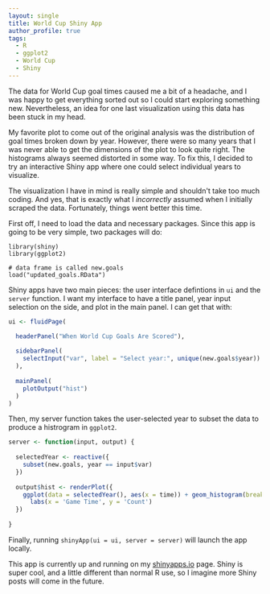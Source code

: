 ```yaml
---
layout: single
title: World Cup Shiny App
author_profile: true
tags: 
  - R
  - ggplot2
  - World Cup
  - Shiny
---
```

The data for World Cup goal times caused me a bit of a headache, and I was happy to get everything sorted out so I could start exploring something new.  Nevertheless, an idea for one last visualization using this data has been stuck in my head.  

My favorite plot to come out of the original analysis was the distribution of goal times broken down by year.  However, there were so many years that I was never able to get the dimensions of the plot to look quite right.  The histograms always seemed distorted in some way.  To fix this, I decided to try an interactive Shiny app where one could select individual years to visualize.

The visualization I have in mind is really simple and shouldn't take too much coding.  And yes, that is exactly what I *incorrectly* assumed when I initially scraped the data.  Fortunately, things went better this time.

First off, I need to load the data and necessary packages.  Since this app is going to be very simple, two packages will do:
```{r}
library(shiny)
library(ggplot2)

# data frame is called new.goals
load("updated_goals.RData")
```
Shiny apps have two main pieces: the user interface defintions in `ui` and the `server` function.  I want my interface to have a title panel, year input selection on the side, and plot in the main panel.  I can get that with:
```R
ui <- fluidPage(

  headerPanel("When World Cup Goals Are Scored"),
  
  sidebarPanel(
    selectInput("var", label = "Select year:", unique(new.goals$year))
  ),
  
  mainPanel(
    plotOutput("hist")
  )
)
```
Then, my server function takes the user-selected year to subset the data to produce a histrogram in `ggplot2`.
```R
server <- function(input, output) {
   
  selectedYear <- reactive({
    subset(new.goals, year == input$var)
  })
  
  output$hist <- renderPlot({
    ggplot(data = selectedYear(), aes(x = time)) + geom_histogram(breaks = seq(0, 125, 5), color = 'black', fill = 'steelblue3') +
      labs(x = 'Game Time', y = 'Count')
  })
  
}
```
Finally, running `shinyApp(ui = ui, server = server)` will launch the app locally.  

This app is currently up and running on my [shinyapps.io](https://tylerlewiscook.shinyapps.io/WorldCupGoals/) page.  Shiny is super cool, and a little different than normal R use, so I imagine more Shiny posts will come in the future.   
